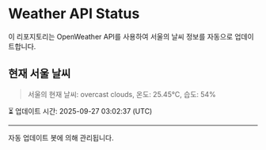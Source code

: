 
# Weather API Status

이 리포지토리는 OpenWeather API를 사용하여 서울의 날씨 정보를 자동으로 업데이트합니다.

## 현재 서울 날씨
> 서울의 현재 날씨: overcast clouds, 온도: 25.45°C, 습도: 54%

⏳ 업데이트 시간: 2025-09-27 03:02:37 (UTC)

---
자동 업데이트 봇에 의해 관리됩니다.
